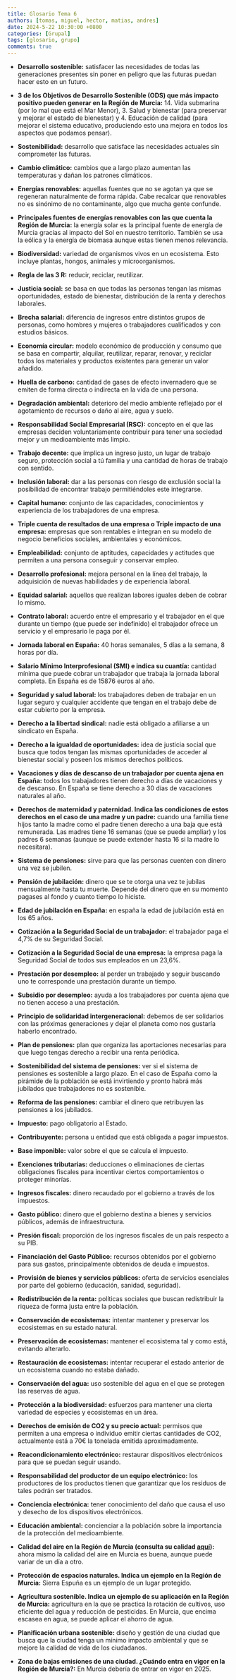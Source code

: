 ```yaml
---
title: Glosario Tema 6
authors: [tomas, miguel, hector, matias, andres]
date: 2024-5-22 10:30:00 +0800
categories: [Grupal]
tags: [glosario, grupo]
comments: true
---
```


- **Desarrollo sostenible:** satisfacer las necesidades de todas las generaciones presentes sin poner en peligro que las futuras puedan hacer esto en un futuro.

- **3 de los Objetivos de Desarrollo Sostenible (ODS) que más impacto positivo pueden generar en la Región de Murcia:** 14. Vida submarina (por lo mal que está el Mar Menor), 3. Salud y bienestar (para preservar y mejorar el estado de bienestar) y 4. Educación de calidad (para mejorar el sistema educativo, produciendo esto una mejora en todos los aspectos que podamos pensar).

- **Sostenibilidad:** desarrollo que satisface las necesidades actuales sin comprometer las futuras.

- **Cambio climático:** cambios que a largo plazo aumentan las temperaturas y dañan los patrones climáticos.

- **Energías renovables:** aquellas fuentes que no se agotan ya que se regeneran naturalmente de forma rápida. Cabe recalcar que renovables no es sinónimo de no contaminante, algo que mucha gente confunde.

- **Principales fuentes de energías renovables con las que cuenta la Región de Murcia:** la energía solar es la principal fuente de energía de Murcia gracias al impacto del Sol en nuestro territorio. También se usa la eólica y la energía de biomasa aunque estas tienen menos relevancia.

- **Biodiversidad:** variedad de organismos vivos en un ecosistema. Esto incluye plantas, hongos, animales y microorganismos.

- **Regla de las 3 R:** reducir, reciclar, reutilizar.

- **Justicia social:** se basa en que todas las personas tengan las mismas oportunidades, estado de bienestar, distribución de la renta y derechos laborales.

- **Brecha salarial:** diferencia de ingresos entre distintos grupos de personas, como hombres y mujeres o trabajadores  cualificados y con estudios básicos.

- **Economía circular:** modelo económico de producción y consumo que se basa en compartir, alquilar, reutilizar, reparar, renovar, y reciclar todos los materiales y productos existentes para generar un valor añadido.

- **Huella de carbono:** cantidad de gases de efecto invernadero que se emiten de forma directa o indirecta en la vida de una persona.

- **Degradación ambiental:** deterioro del medio ambiente reflejado por el agotamiento de recursos o daño al aire, agua y suelo.

- **Responsabilidad Social Empresarial (RSC):** concepto en el que las empresas deciden voluntariamente contribuir para tener una sociedad mejor y un medioambiente más limpio.

- **Trabajo decente:** que implica un ingreso justo, un lugar de trabajo seguro, protección social a tú familia y una cantidad de horas de trabajo con sentido.

- **Inclusión laboral:** dar a las personas con riesgo de exclusión social la posibilidad de encontrar trabajo permitiéndoles este integrarse.

- **Capital humano:** conjunto de las capacidades, conocimientos y experiencia de los trabajadores de una empresa.

- **Triple cuenta de resultados de una empresa o Triple impacto de una empresa:** empresas que son rentables e integran en su modelo de negocio beneficios sociales, ambientales y económicos.

- **Empleabilidad:** conjunto de aptitudes, capacidades y actitudes que permiten a una persona conseguir y conservar empleo.

- **Desarrollo profesional:** mejora personal en la línea del trabajo, la adquisición de nuevas habilidades y de experiencia laboral.

- **Equidad salarial:** aquellos que realizan labores iguales deben de cobrar lo mismo.

- **Contrato laboral:** acuerdo entre el empresario y el trabajador en el que durante un tiempo (que puede ser indefinido) el trabajador ofrece un servicio y el empresario le paga por él.

- **Jornada laboral en España:** 40 horas semanales, 5 días a la semana, 8 horas por día.

- **Salario Mínimo Interprofesional (SMI) e indica su cuantía:** cantidad mínima que puede cobrar un trabajador que trabaja la jornada laboral completa. En España es de 15876 euros al año.

- **Seguridad y salud laboral:** los trabajadores deben de trabajar en un lugar seguro y cualquier accidente que tengan en el trabajo debe de estar cubierto por la empresa.

- **Derecho a la libertad sindical:** nadie está obligado a afiliarse a un sindicato en España.

- **Derecho a la igualdad de oportunidades:** idea de justicia social que busca que todos tengan las mismas oportunidades de acceder al bienestar social y poseen los mismos derechos políticos.

- **Vacaciones y días de descanso de un trabajador por cuenta ajena en España:**  todos los trabajadores tienen derecho a días de vacaciones y de descanso. En España se tiene derecho a 30 días de vacaciones naturales al año.

- **Derechos de maternidad y paternidad. Indica las condiciones de estos derechos en el caso de una madre y un padre:** cuando una familia tiene hijos tanto la madre como el padre tienen derecho a una baja que está remunerada. Las madres tiene 16 semanas (que se puede ampliar) y los padres 6 semanas (aunque se puede extender hasta 16 si la madre lo necesitara).

- **Sistema de pensiones:** sirve para que las personas cuenten con dinero una vez se jubilen.

- **Pensión de jubilación:** dinero que se te otorga una vez te jubilas mensualmente hasta tu muerte. Depende del dinero que en su momento pagases al fondo y cuanto tiempo lo hiciste.

- **Edad de jubilación en España:** en españa la edad de jubilación está en los 65 años.

- **Cotización a la Seguridad Social de un trabajador:** el trabajador paga el 4,7% de su Seguridad Social.

- **Cotización a la Seguridad Social de una empresa:** la empresa paga la Seguridad Social de todos sus empleados en un 23,6%.

- **Prestación por desempleo:** al perder un trabajado y seguir buscando uno te corresponde una prestación durante un tiempo.

- **Subsidio por desempleo:** ayuda a los trabajadores por cuenta ajena que no tienen acceso a una prestación.

- **Principio de solidaridad intergeneracional:** debemos de ser solidarios con las próximas generaciones y dejar el planeta como nos gustaría haberlo encontrado.

- **Plan de pensiones:** plan que organiza las aportaciones necesarias para que luego tengas derecho a recibir una renta periódica.

- **Sostenibilidad del sistema de pensiones:** ver si el sistema de pensiones es sostenible a largo plazo. En el caso de España como la pirámide de la población se está invirtiendo y pronto habrá más jubilados que trabajadores no es sostenible.

- **Reforma de las pensiones:** cambiar el dinero que retribuyen las pensiones a los jubilados.

- **Impuesto:** pago obligatorio al Estado.

- **Contribuyente:** persona u entidad que está obligada a pagar impuestos.

- **Base imponible:** valor sobre el que se calcula el impuesto.

- **Exenciones tributarias:** deducciones o eliminaciones de ciertas obligaciones fiscales para incentivar ciertos comportamientos o proteger minorías.

- **Ingresos fiscales:** dinero recaudado por el gobierno a través de los impuestos.

- **Gasto público:** dinero que el gobierno destina a bienes y servicios públicos, además de infraestructura.

- **Presión fiscal:** proporción de los ingresos fiscales de un país respecto a su PIB.

- **Financiación del Gasto Público:** recursos obtenidos por el gobierno para sus gastos, principalmente obtenidos de deuda e impuestos.

- **Provisión de bienes y servicios públicos:**  oferta de servicios esenciales por parte del gobierno (educación, sanidad, seguridad).

- **Redistribución de la renta:** políticas sociales que buscan redistribuir la riqueza de forma justa entre la población.

- **Conservación de ecosistemas:** intentar mantener y preservar los ecosistemas en su estado natural.

- **Preservación de ecosistemas:** mantener el ecosistema tal y como está, evitando alterarlo.

- **Restauración de ecosistemas:** intentar recuperar el estado anterior de un ecosistema cuando no estaba dañado.

- **Conservación del agua:** uso sostenible del agua en el que se protegen las reservas de agua.

- **Protección a la biodiversidad:** esfuerzos para mantener una cierta variedad de especies y ecosistemas en un área.

- **Derechos de emisión de CO2 y su precio actual:** permisos que permiten a una empresa o individuo emitir ciertas cantidades de CO2, actualmente está a 70€ la tonelada emitida aproximadamente.

- **Reacondicionamiento electrónico:** restaurar dispositivos electrónicos para que se puedan seguir usando.

- **Responsabilidad del productor de un equipo electrónico:** los productores de los productos tienen que garantizar que los residuos de tales podrán ser tratados.

- **Conciencia electrónica:** tener conocimiento del daño que causa el uso y desecho de los dispositivos electrónicos.

- **Educación ambiental:** concienciar a la población sobre la importancia de la protección del medioambiente.

- **Calidad del aire en la Región de Murcia (consulta su calidad [aquí](https://sinqlair.carm.es/calidadaire/)):** ahora mismo la calidad del aire en Murcia es buena, aunque puede variar de un día a otro.

- **Protección de espacios naturales. Indica un ejemplo en la Región de Murcia:** Sierra Espuña es un ejemplo de un lugar protegido.

- **Agricultura sostenible. Indica un ejemplo de su aplicación en la Región de Murcia:** agricultura en la que se practica la rotación de cultivos, uso eficiente del agua y reducción de pesticidas. En Murcia, que encima escasea en agua, se puede aplicar el ahorro de agua.

- **Planificación urbana sostenible:** diseño y gestión de una ciudad que busca que la ciudad tenga un mínimo impacto ambiental y que se mejore la calidad de vida de los ciudadanos.

- **Zona de bajas emisiones de una ciudad. ¿Cuándo entra en vigor en la Región de Murcia?:** En Murcia debería de entrar en vigor en 2025.

